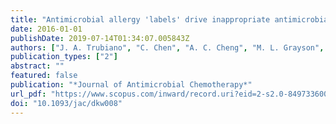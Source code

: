 ```yaml
---
title: "Antimicrobial allergy 'labels' drive inappropriate antimicrobial prescribing: Lessons for stewardship"
date: 2016-01-01
publishDate: 2019-07-14T01:34:07.005843Z
authors: ["J. A. Trubiano", "C. Chen", "A. C. Cheng", "M. L. Grayson", "M. A. Slavin", "K. A. Thursky"]
publication_types: ["2"]
abstract: ""
featured: false
publication: "*Journal of Antimicrobial Chemotherapy*"
url_pdf: "https://www.scopus.com/inward/record.uri?eid=2-s2.0-84973360088&doi=10.1093%2fjac%2fdkw008&partnerID=40&md5=6b859be3e8348c77703bc33ee320d010 http://jac.oxfordjournals.org/content/71/6/1715.full.pdf"
doi: "10.1093/jac/dkw008"
---
```


